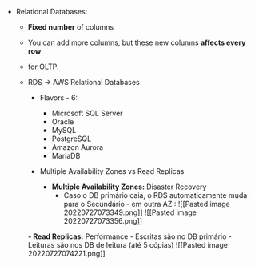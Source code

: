 - Relational Databases: 
	- **Fixed number** of columns
	- You can add more columns, but these new columns **affects every row** 
	- for OLTP.

	- RDS -> AWS Relational Databases
		- Flavors - 6:
			- Microsoft SQL Server
			- Oracle
			- MySQL
			- PostgreSQL
			- Amazon Aurora
			- MariaDB


		- Multiple Availability Zones vs Read Replicas
			- **Multiple Availability Zones:** Disaster Recovery
				- Caso o DB primário caia, o RDS automaticamente muda para o Secundário - em outra AZ : ![[Pasted image 20220727073349.png]] ![[Pasted image 20220727073356.png]]

		**- Read Replicas:** Performance
			- Escritas são no DB primário
			- Leituras são nos DB de leitura (até 5 cópias) ![[Pasted image 20220727074221.png]]